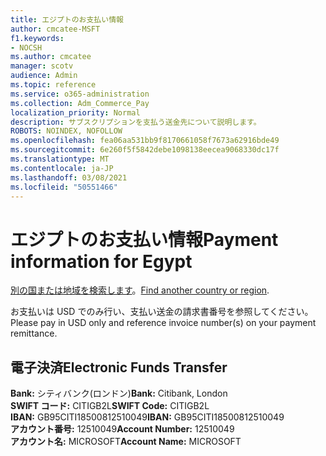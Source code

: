 ```yaml
---
title: エジプトのお支払い情報
author: cmcatee-MSFT
f1.keywords:
- NOCSH
ms.author: cmcatee
manager: scotv
audience: Admin
ms.topic: reference
ms.service: o365-administration
ms.collection: Adm_Commerce_Pay
localization_priority: Normal
description: サブスクリプションを支払う送金先について説明します。
ROBOTS: NOINDEX, NOFOLLOW
ms.openlocfilehash: fea06aa531bb9f8170661058f7673a62916bde49
ms.sourcegitcommit: 6e260f5f5842debe1098138eecea9068330dc17f
ms.translationtype: MT
ms.contentlocale: ja-JP
ms.lasthandoff: 03/08/2021
ms.locfileid: "50551466"
---
```

# <a name="payment-information-for-egypt"></a><span data-ttu-id="4ba55-103">エジプトのお支払い情報</span><span class="sxs-lookup"><span data-stu-id="4ba55-103">Payment information for Egypt</span></span>

<span data-ttu-id="4ba55-104">[別の国または地域を検索します](../billing-and-payments/pay-for-your-subscription.md)。</span><span class="sxs-lookup"><span data-stu-id="4ba55-104">[Find another country or region](../billing-and-payments/pay-for-your-subscription.md).</span></span>

<span data-ttu-id="4ba55-105">お支払いは USD でのみ行い、支払い送金の請求書番号を参照してください。</span><span class="sxs-lookup"><span data-stu-id="4ba55-105">Please pay in USD only and reference invoice number(s) on your payment remittance.</span></span>

## <a name="electronic-funds-transfer"></a><span data-ttu-id="4ba55-106">電子決済</span><span class="sxs-lookup"><span data-stu-id="4ba55-106">Electronic Funds Transfer</span></span>

<span data-ttu-id="4ba55-107">**Bank:** シティバンク(ロンドン)</span><span class="sxs-lookup"><span data-stu-id="4ba55-107">**Bank:** Citibank, London</span></span>  
<span data-ttu-id="4ba55-108">**SWIFT コード:** CITIGB2L</span><span class="sxs-lookup"><span data-stu-id="4ba55-108">**SWIFT Code:** CITIGB2L</span></span>  
<span data-ttu-id="4ba55-109">**IBAN:** GB95CITI18500812510049</span><span class="sxs-lookup"><span data-stu-id="4ba55-109">**IBAN:** GB95CITI18500812510049</span></span>  
<span data-ttu-id="4ba55-110">**アカウント番号:** 12510049</span><span class="sxs-lookup"><span data-stu-id="4ba55-110">**Account Number:** 12510049</span></span>  
<span data-ttu-id="4ba55-111">**アカウント名:** MICROSOFT</span><span class="sxs-lookup"><span data-stu-id="4ba55-111">**Account Name:** MICROSOFT</span></span>  